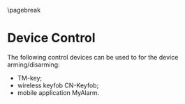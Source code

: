 \pagebreak

# Device Control

The following control devices can be used to for the device arming/disarming:

* TM-key;
* wireless keyfob CN-Keyfob;
* mobile application MyAlarm.

